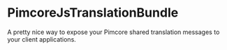 # PimcoreJsTranslationBundle
A pretty nice way to expose your Pimcore shared translation messages to your client applications.
